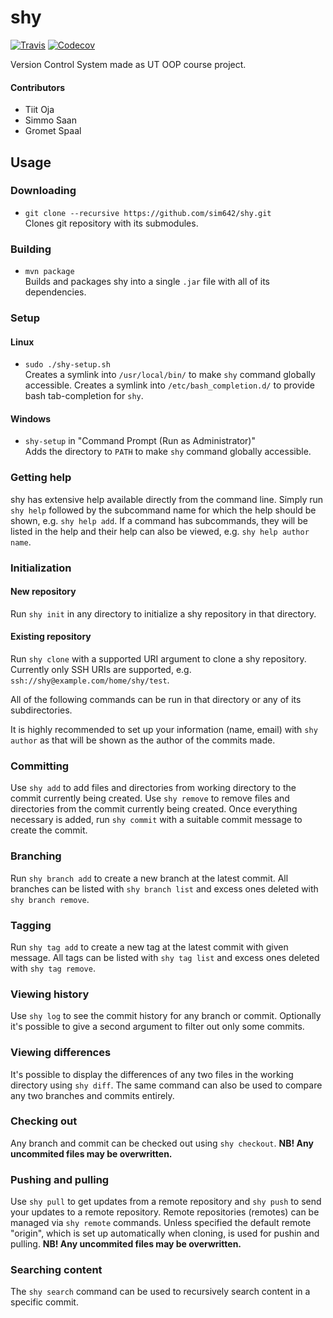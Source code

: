 # shy

[![Travis](https://img.shields.io/travis/sim642/shy/develop.svg)](https://travis-ci.org/sim642/shy)
[![Codecov](https://img.shields.io/codecov/c/github/sim642/shy/develop.svg)](https://codecov.io/github/sim642/shy)

Version Control System made as UT OOP course project.

#### Contributors
* Tiit Oja
* Simmo Saan
* Gromet Spaal

## Usage
### Downloading
* `git clone --recursive https://github.com/sim642/shy.git`  
  Clones git repository with its submodules.

### Building
* `mvn package`  
  Builds and packages shy into a single `.jar` file with all of its dependencies.

### Setup
#### Linux
* `sudo ./shy-setup.sh`  
  Creates a symlink into `/usr/local/bin/` to make `shy` command globally accessible.
  Creates a symlink into `/etc/bash_completion.d/` to provide bash tab-completion for `shy`.

#### Windows
* `shy-setup` in "Command Prompt (Run as Administrator)"  
  Adds the directory to `PATH` to make `shy` command globally accessible.

### Getting help
shy has extensive help available directly from the command line. Simply run `shy help` followed by the subcommand name
for which the help should be shown, e.g. `shy help add`. If a command has subcommands, they will be listed in the help
and their help can also be viewed, e.g. `shy help author name`.

### Initialization
#### New repository
Run `shy init` in any directory to initialize a shy repository in that directory.

#### Existing repository
Run `shy clone` with a supported URI argument to clone a shy repository.
Currently only SSH URIs are supported, e.g. `ssh://shy@example.com/home/shy/test`.


All of the following commands can be run in that directory or any of its subdirectories.

It is highly recommended to set up your information (name, email) with `shy author` as that will be shown as the author
of the commits made.

### Committing
Use `shy add` to add files and directories from working directory to the commit currently being created.
Use `shy remove` to remove files and directories from the commit currently being created.
Once everything necessary is added, run `shy commit` with a suitable commit message to create the commit.

### Branching
Run `shy branch add` to create a new branch at the latest commit. All branches can be listed with `shy branch list` and
excess ones deleted with `shy branch remove`.

### Tagging
Run `shy tag add` to create a new tag at the latest commit with given message. All tags can be listed with `shy tag list` and
excess ones deleted with `shy tag remove`.

### Viewing history
Use `shy log` to see the commit history for any branch or commit. Optionally it's possible to give a second argument
to filter out only some commits.

### Viewing differences
It's possible to display the differences of any two files in the working directory using `shy diff`.
The same command can also be used to compare any two branches and commits entirely.

### Checking out
Any branch and commit can be checked out using `shy checkout`.
**NB! Any uncommited files may be overwritten.**

### Pushing and pulling
Use `shy pull` to get updates from a remote repository and `shy push` to send your updates to a remote repository.
Remote repositories (remotes) can be managed via `shy remote` commands.
Unless specified the default remote "origin", which is set up automatically when cloning, is used for pushin and pulling.
 **NB! Any uncommited files may be overwritten.**

### Searching content
The `shy search` command can be used to recursively search content in a specific commit.
